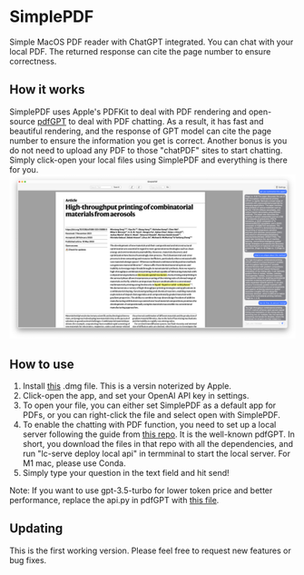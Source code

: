 # SimplePDF
Simple MacOS PDF reader with ChatGPT integrated. You can chat with your local PDF. The returned response can cite the page number to ensure correctness.

## How it works
SimplePDF uses Apple's PDFKit to deal with PDF rendering and open-source [pdfGPT](https://github.com/bhaskatripathi/pdfGPT) to deal with PDF chatting. As a result, it has fast and beautiful rendering, and the response of GPT model can cite the page number to ensure the information you get is correct. Another bonus is you do not need to upload any PDF to those "chatPDF" sites to start chatting. Simply click-open your local files using SimplePDF and everything is there for you.
<img src="Screenshot 2023-06-26 at 3.24.40 PM.png" width="1800">


## How to use
1. Install [this](SimplePDF.dmg) .dmg file. This is a versin noterized by Apple.
2. Click-open the app, and set your OpenAI API key in settings.
3. To open your file, you can either set SimplePDF as a default app for PDFs, or you can right-click the file and select open with SimplePDF.
4. To enable the chatting with PDF function, you need to set up a local server following the guide from [this repo](https://github.com/bhaskatripathi/pdfGPT). It is the well-known pdfGPT. In short, you download the files in that repo with all the dependencies, and run "lc-serve deploy local api" in termminal to start the local server. For M1 mac, please use Conda.
5. Simply type your question in the text field and hit send!

Note: If you want to use gpt-3.5-turbo for lower token price and better performance, replace the api.py in pdfGPT with [this file](api.py).


## Updating
This is the first working version. Please feel free to request new features or bug fixes.
